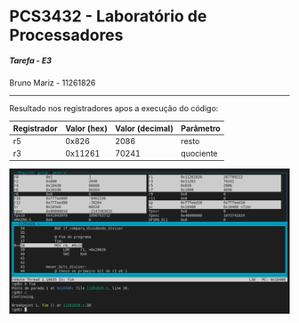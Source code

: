# PCS3432 - Laboratório de Processadores

##### Tarefa - E3

Bruno Mariz - 11261826

---

Resultado nos registradores apos a execução do código:

| Registrador| Valor (hex) | Valor (decimal)| Parâmetro |
| --- | ------- | ----- | -|
| r5 | 0x826 | 2086 | resto
| r3 | 0x11261 | 70241 | quociente

![](resultado.png)
